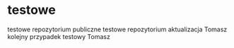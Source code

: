 # testowe
testowe repozytorium publiczne
testowe repozytorium aktualizacja Tomasz
kolejny przypadek testowy Tomasz